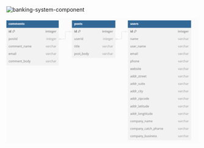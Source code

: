 <img src="/img/banking-system-component.png" alt="banking-system-component" width="800"/>

![alt text](image.png)